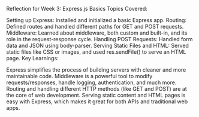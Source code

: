 Reflection for Week 3: Express.js Basics
Topics Covered:

Setting up Express: Installed and initialized a basic Express app.
Routing: Defined routes and handled different paths for GET and POST requests.
Middleware: Learned about middleware, both custom and built-in, and its role in the request-response cycle.
Handling POST Requests: Handled form data and JSON using body-parser.
Serving Static Files and HTML: Served static files like CSS or images, and used res.sendFile() to serve an HTML page.
Key Learnings:

Express simplifies the process of building servers with cleaner and more maintainable code.
Middleware is a powerful tool to modify requests/responses, handle logging, authentication, and much more.
Routing and handling different HTTP methods (like GET and POST) are at the core of web development.
Serving static content and HTML pages is easy with Express, which makes it great for both APIs and traditional web apps.
